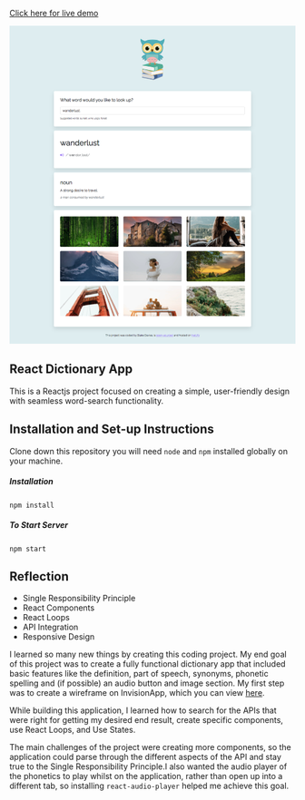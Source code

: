 <p>
  <a target="_blank" rel="noopener noreferrer" href="https://eloquent-babbage-8e1acc.netlify.app/">Click here for live demo</a>
</p>
<p align="center">
<a target="_blank" rel="noopener noreferrer" href="https://github.com/blakebdavies/portfolio-project/blob/main/images/react-dictionary-app.png">
   <img src="https://github.com/blakebdavies/portfolio-project/blob/main/images/react-dictionary-app.png?raw=true" width="600" style="max-width:100%";/>
</a>
   </p>                                                                                               
 <h2>React Dictionary App</h2>
 <p> This is a Reactjs project focused on creating a simple, user-friendly design with seamless word-search functionality.</p>
 <h2> Installation and Set-up Instructions</h2>
 <p>Clone down this repository you will need <code>node</code> and <code>npm</code> installed globally on your machine.</p>
 <h5>Installation</h5>
 <p><code>npm install</code></p>
 <h5>To Start Server</h5>
 <p><code>npm start</code></p>
 <h2> Reflection</h2>
 <ul>
  <li>Single Responsibility Principle</li>
  <li>React Components</li>
  <li>React Loops</li>
  <li>API Integration</li>
  <li>Responsive Design</li>
  </ul>
  <p>I learned so many new things by creating this coding project. My end goal of this project was to create a fully functional dictionary app that included basic features like the definition, part of speech, synonyms, phonetic spelling and (if possible) an audio button and image section. My first step was to create a wireframe on InvisionApp, which you can view <a href="https://user-images.githubusercontent.com/81705490/123295107-4f7fd180-d50d-11eb-8db2-53295f31a16e.png" target="_blank">here</a>.</p>
<p>While building this application, I learned how to search for the APIs that were right for getting my desired end result, create specific components, use React Loops, and Use States.</p>
<p>The main challenges of the project were creating more components, so the application could parse through the different aspects of the API and stay true to the Single Responsibility Principle.I also wanted the audio player of the phonetics to play whilst on the application, rather than open up into a different tab, so installing <code>react-audio-player</code> helped me achieve this goal. </p>
 
 

